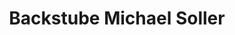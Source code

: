 ---
title: "Backstube Michael Soller"
url: /haag-an-der-amper/backstube-michael-soller/
shop: Bäckerei
---